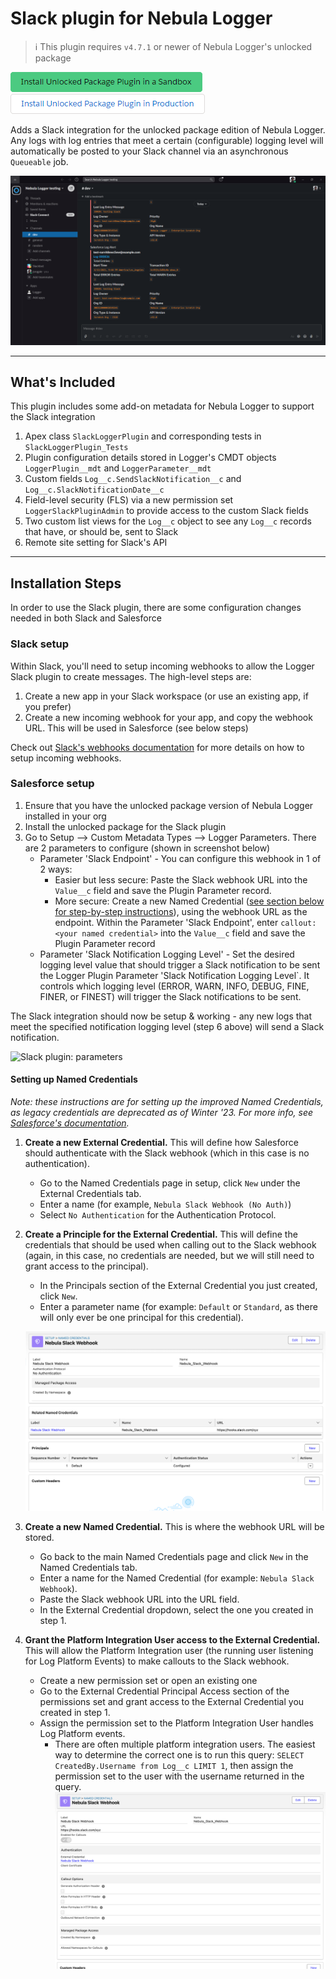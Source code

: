 # Slack plugin for Nebula Logger

> :information_source: This plugin requires `v4.7.1` or newer of Nebula Logger's unlocked package

[![Install Unlocked Package Plugin in a Sandbox](../.images/btn-install-unlocked-package-plugin-sandbox.png)](https://test.salesforce.com/packaging/installPackage.apexp?p0=04t5Y0000015oERQAY)
[![Install Unlocked Package Plugin in Production](../.images/btn-install-unlocked-package-plugin-production.png)](https://login.salesforce.com/packaging/installPackage.apexp?p0=04t5Y0000015oERQAY)

Adds a Slack integration for the unlocked package edition of Nebula Logger. Any logs with log entries that meet a certain (configurable) logging level will automatically be posted to your Slack channel via an asynchronous `Queueable` job.

![Slack plugin: notification](./.images/slack-plugin-notification.png)

---

## What's Included

This plugin includes some add-on metadata for Nebula Logger to support the Slack integration

1. Apex class `SlackLoggerPlugin` and corresponding tests in `SlackLoggerPlugin_Tests`
2. Plugin configuration details stored in Logger's CMDT objects `LoggerPlugin__mdt` and `LoggerParameter__mdt`
3. Custom fields `Log__c.SendSlackNotification__c` and `Log__c.SlackNotificationDate__c`
4. Field-level security (FLS) via a new permission set `LoggerSlackPluginAdmin` to provide access to the custom Slack fields
5. Two custom list views for the `Log__c` object to see any `Log__c` records that have, or should be, sent to Slack
6. Remote site setting for Slack's API

---

## Installation Steps

In order to use the Slack plugin, there are some configuration changes needed in both Slack and Salesforce

### Slack setup

Within Slack, you'll need to setup incoming webhooks to allow the Logger Slack plugin to create messages. The high-level steps are:

1. Create a new app in your Slack workspace (or use an existing app, if you prefer)
2. Create a new incoming webhook for your app, and copy the webhook URL. This will be used in Salesforce (see below steps)

Check out [Slack's webhooks documentation](https://api.slack.com/messaging/webhooks) for more details on how to setup incoming webhooks.

### Salesforce setup

1. Ensure that you have the unlocked package version of Nebula Logger installed in your org
2. Install the unlocked package for the Slack plugin
3. Go to Setup --> Custom Metadata Types --> Logger Parameters. There are 2 parameters to configure (shown in screenshot below)
   - Parameter 'Slack Endpoint' - You can configure this webhook in 1 of 2 ways:
     - Easier but less secure: Paste the Slack webhook URL into the `Value__c` field and save the Plugin Parameter record.
     - More secure: Create a new Named Credential ([see section below for step-by-step instructions](#setting-up-named-credentials)), using the webhook URL as the endpoint. Within the Parameter 'Slack Endpoint', enter `callout:<your named credential>` into the `Value__c` field and save the Plugin Parameter record
   - Parameter 'Slack Notification Logging Level' - Set the desired logging level value that should trigger a Slack notification to be sent the Logger Plugin Parameter 'Slack Notification Logging Level`. It controls which logging level (ERROR, WARN, INFO, DEBUG, FINE, FINER, or FINEST) will trigger the Slack notifications to be sent.

The Slack integration should now be setup & working - any new logs that meet the specified notification logging level (step 6 above) will send a Slack notification.

![Slack plugin: parameters](./.images/slack-plugin-parameters.png)

#### Setting up Named Credentials

_Note: these instructions are for setting up the improved Named Credentials, as legacy credentials are deprecated as of Winter '23. For more info, see [Salesforce's documentation](https://help.salesforce.com/s/articleView?id=sf.named_credentials_about.htm&type=5)._

1. **Create a new External Credential.** This will define how Salesforce should authenticate with the Slack webhook (which in this case is no authentication).
   - Go to the Named Credentials page in setup, click `New` under the External Credentials tab.
   - Enter a name (for example, `Nebula Slack Webhook (No Auth)`)
   - Select `No Authentication` for the Authentication Protocol.
1. **Create a Principle for the External Credential.** This will define the credentials that should be used when calling out to the Slack webhook (again, in this case, no credentials are needed, but we will still need to grant access to the principal).

   - In the Principals section of the External Credential you just created, click `New`.
   - Enter a parameter name (for example: `Default` or `Standard`, as there will only ever be one principal for this credential).

   ![Slack plugin: external credential](./.images/slack-plugin-external-credential.png)

1. **Create a new Named Credential.** This is where the webhook URL will be stored.
   - Go back to the main Named Credentials page and click `New` in the Named Credentials tab.
   - Enter a name for the Named Credential (for example: `Nebula Slack Webhook`).
   - Paste the Slack webhook URL into the URL field.
   - In the External Credential dropdown, select the one you created in step 1.
1. **Grant the Platform Integration User access to the External Credential.** This will allow the Platform Integration user (the running user listening for Log Platform Events) to make callouts to the Slack webhook.
   - Create a new permission set or open an existing one
   - Go to the External Credential Principal Access section of the permissions set and grant access to the External Credential you created in step 1.
   - Assign the permission set to the Platform Integration User handles Log Platform events.
     - There are often multiple platform integration users. The easiest way to determine the correct one is to run this query: `SELECT CreatedBy.Username from Log__c LIMIT 1`, then assign the permission set to the user with the username returned in the query.
       ![Slack plugin: named credential](./.images/slack-plugin-named-credential.png)
